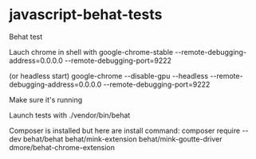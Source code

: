 # javascript-behat-tests
Behat test 

Lauch chrome in shell with 
google-chrome-stable --remote-debugging-address=0.0.0.0 --remote-debugging-port=9222

(or headless start)
google-chrome --disable-gpu --headless --remote-debugging-address=0.0.0.0 --remote-debugging-port=9222

Make sure it's running

Launch tests with 
./vendor/bin/behat

Composer is installed but here are install command:
composer require --dev behat/behat behat/mink-extension behat/mink-goutte-driver dmore/behat-chrome-extension


